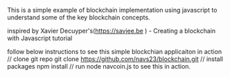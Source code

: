 This is a simple example of blockchain implementation using javascript to understand some of the key blockchain concepts.

inspired by Xavier Decuyper's(https://savjee.be ) - Creating a blockchain with Javascript tutorial

follow below instructions to see this simple blockchian applicaiton in action
// clone git repo
git clone https://github.com/navs23/blockchain.git
// install packages
npm install
// run 
node navcoin.js to see this in action.

